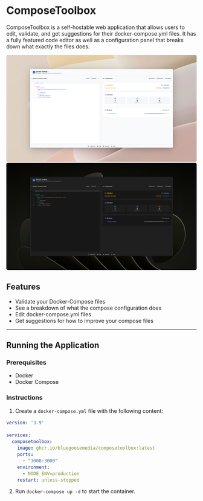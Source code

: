 # ComposeToolbox

ComposeToolbox is a self-hostable web application that allows users to edit, validate, and get suggestions for their docker-compose.yml files. It has a fully featured code editor as well as a configuration panel that breaks down what exactly the files does.

![Screenshot](screenshots/light.png)
![Screenshot](screenshots/dark.png)

## Features

- Validate your Docker-Compose files
- See a breakdown of what the compose configuration does
- Edit docker-compose.yml files
- Get suggestions for how to improve your compose files

---

## Running the Application

### Prerequisites

- Docker
- Docker Compose

### Instructions

1. Create a `docker-compose.yml` file with the following content:

```yaml
version: '3.9'

services:
  composetoolbox:
    image: ghcr.io/bluegoosemedia/composetoolbox:latest
    ports:
      - "3000:3000"
    environment:
      - NODE_ENV=production
    restart: unless-stopped

```

2. Run `docker-compose up -d` to start the container.